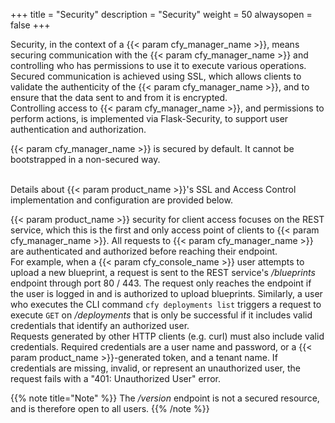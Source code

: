 +++
title = "Security"
description = "Security"
weight = 50
alwaysopen = false
+++

Security, in the context of a {{< param cfy_manager_name >}}, means securing communication with the {{< param cfy_manager_name >}} and controlling who
has permissions to use it to execute various operations.
<br>Secured communication is achieved using SSL, which allows clients to validate the authenticity of the {{< param cfy_manager_name >}},
and to ensure that the data sent to and from it is encrypted.<br>
Controlling access to {{< param cfy_manager_name >}}, and permissions to perform actions, is implemented via Flask-Security, to support user authentication and authorization.

{{< param cfy_manager_name >}} is secured by default. It cannot be bootstrapped in a non-secured way.

<br>Details about {{< param product_name >}}'s SSL and Access Control implementation and configuration are provided below.

{{< param product_name >}} security for client access focuses on the REST service, which this is the first and only access point of clients to
{{< param cfy_manager_name >}}. All requests to {{< param cfy_manager_name >}} are authenticated and authorized before reaching their endpoint.
<br>
For example, when a {{< param cfy_console_name >}} user attempts to upload a new blueprint, a request is sent to the REST service's
*/blueprints* endpoint through port 80 / 443. The request only reaches the endpoint if the user is logged in and is authorized to upload
blueprints. Similarly, a user who executes the CLI command `cfy deployments list` triggers a request to execute `GET` on
*/deployments* that is only be successful if it includes valid credentials that identify an authorized
user.
<br>Requests generated by other HTTP clients (e.g. curl) must also include valid credentials. Required credentials are a user name and password, or a {{< param product_name >}}-generated token, and a tenant name. If credentials are missing, invalid, or represent an unauthorized user, the request fails with a "401: Unauthorized User"
error.

{{% note title="Note" %}}
The */version* endpoint is not a secured resource, and is therefore open to all users.
{{% /note %}}